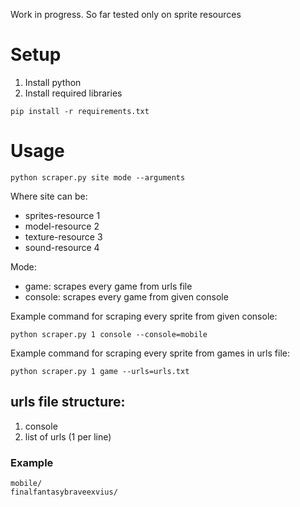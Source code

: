 Work in progress.
So far tested only on sprite resources

# Setup
1. Install python
2. Install required libraries
```
pip install -r requirements.txt
```
# Usage
```console
python scraper.py site mode --arguments
```
Where site can be:  
- sprites-resource 1
- model-resource 2
- texture-resource 3
- sound-resource 4  

Mode: 
- game: scrapes every game from urls file
- console: scrapes every game from given console

Example command for scraping every sprite from given console: 
```console
python scraper.py 1 console --console=mobile
```
Example command for scraping every sprite from games in urls file: 
```console
python scraper.py 1 game --urls=urls.txt
```
## urls file structure:
1. console
2. list of urls (1 per line)
### Example
```
mobile/
finalfantasybraveexvius/
```

